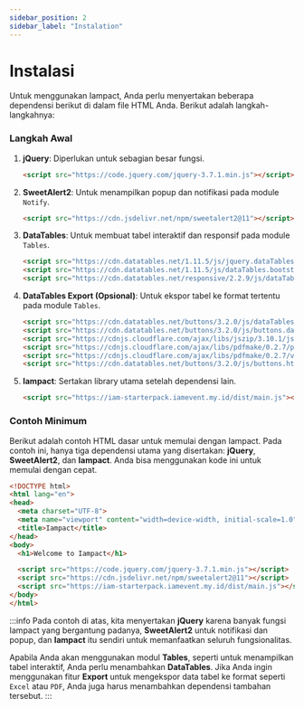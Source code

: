 ```yaml
---
sidebar_position: 2
sidebar_label: "Instalation"
---
```


# Instalasi

Untuk menggunakan Iampact, Anda perlu menyertakan beberapa dependensi berikut di dalam file HTML Anda. Berikut adalah langkah-langkahnya:

### Langkah Awal

1. **jQuery**: Diperlukan untuk sebagian besar fungsi.

    ```html
    <script src="https://code.jquery.com/jquery-3.7.1.min.js"></script>
    ```

2. **SweetAlert2**: Untuk menampilkan popup dan notifikasi pada module `Notify`.

    ```html
    <script src="https://cdn.jsdelivr.net/npm/sweetalert2@11"></script>
    ```

3. **DataTables**: Untuk membuat tabel interaktif dan responsif pada module `Tables`.

    ```html
    <script src="https://cdn.datatables.net/1.11.5/js/jquery.dataTables.min.js"></script>
    <script src="https://cdn.datatables.net/1.11.5/js/dataTables.bootstrap5.min.js"></script>
    <script src="https://cdn.datatables.net/responsive/2.2.9/js/dataTables.responsive.min.js"></script>
    ```

4. **DataTables Export (Opsional)**: Untuk ekspor tabel ke format tertentu pada module `Tables`.

    ```html
    <script src="https://cdn.datatables.net/buttons/3.2.0/js/dataTables.buttons.js"></script>
    <script src="https://cdn.datatables.net/buttons/3.2.0/js/buttons.dataTables.js"></script>
    <script src="https://cdnjs.cloudflare.com/ajax/libs/jszip/3.10.1/jszip.min.js"></script>
    <script src="https://cdnjs.cloudflare.com/ajax/libs/pdfmake/0.2.7/pdfmake.min.js"></script>
    <script src="https://cdnjs.cloudflare.com/ajax/libs/pdfmake/0.2.7/vfs_fonts.js"></script>
    <script src="https://cdn.datatables.net/buttons/3.2.0/js/buttons.html5.min.js"></script>
    ```

5. **Iampact**: Sertakan library utama setelah dependensi lain.

    ```html
    <script src="https://iam-starterpack.iamevent.my.id/dist/main.js"></script>
    ```

### Contoh Minimum

Berikut adalah contoh HTML dasar untuk memulai dengan Iampact. Pada contoh ini, hanya tiga dependensi utama yang disertakan: **jQuery**, **SweetAlert2**, dan **Iampact**. Anda bisa menggunakan kode ini untuk memulai dengan cepat.

```html
<!DOCTYPE html>
<html lang="en">
<head>
  <meta charset="UTF-8">
  <meta name="viewport" content="width=device-width, initial-scale=1.0">
  <title>Iampact</title>
</head>
<body>
  <h1>Welcome to Iampact</h1>

  <script src="https://code.jquery.com/jquery-3.7.1.min.js"></script>
  <script src="https://cdn.jsdelivr.net/npm/sweetalert2@11"></script>
  <script src="https://iam-starterpack.iamevent.my.id/dist/main.js"></script>
</body>
</html>

```

:::info
Pada contoh di atas, kita menyertakan **jQuery** karena banyak fungsi Iampact yang bergantung padanya, **SweetAlert2** untuk notifikasi dan popup, dan **Iampact** itu sendiri untuk memanfaatkan seluruh fungsionalitas.

Apabila Anda akan menggunakan modul **Tables**, seperti untuk menampilkan tabel interaktif, Anda perlu menambahkan **DataTables**. Jika Anda ingin menggunakan fitur **Export** untuk mengekspor data tabel ke format seperti `Excel` atau `PDF`, Anda juga harus menambahkan dependensi tambahan tersebut.
:::
